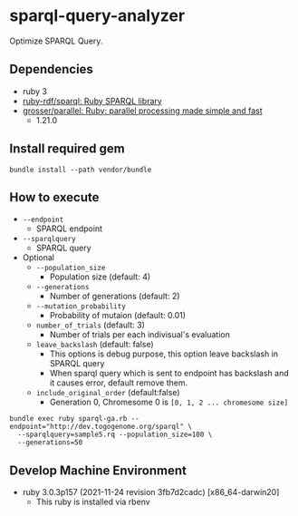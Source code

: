 # sparql-query-analyzer

Optimize SPARQL Query.

## Dependencies

- ruby 3
- [ruby\-rdf/sparql: Ruby SPARQL library](https://github.com/ruby-rdf/sparql)
- [grosser/parallel: Ruby: parallel processing made simple and fast](https://github.com/grosser/parallel)
  - 1.21.0

## Install required gem

```console
bundle install --path vendor/bundle
```

## How to execute

- `--endpoint`
  - SPARQL endpoint
- `--sparqlquery`
  - SPARQL query
- Optional
  - `--population_size`
    - Population size (default: 4)
  - `--generations`
    - Number of generations (default: 2)
  - `--mutation_probability`
    - Probability of mutaion (default: 0.01)
  - `number_of_trials` (default: 3)
    - Number of trials per each indivisual's evaluation
  - `leave_backslash` (default: false)
    - This options is debug purpose, this option leave backslash in SPARQL query
    - When sparql query which is sent to endpoint has backslash and it causes error, default remove them.
  - `include_original_order` (default:false)
    - Generation 0, Chromesome 0 is `[0, 1, 2 ... chromesome size]`

```console
bundle exec ruby sparql-ga.rb --endpoint="http://dev.togogenome.org/sparql" \
  --sparqlquery=sample5.rq --population_size=100 \
  --generations=50
```

## Develop Machine Environment

- ruby 3.0.3p157 (2021-11-24 revision 3fb7d2cadc) [x86_64-darwin20]
  - This ruby is installed via rbenv
